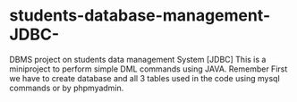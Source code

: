 # students-database-management-JDBC-
DBMS project on students data management System [JDBC]
This is a miniproject to perform simple DML commands using JAVA.
Remember First we have to create database and all 3 tables used in the code using mysql commands or by phpmyadmin.
